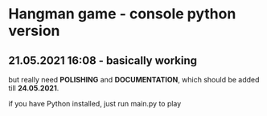 # Hangman game - console python version

## 21.05.2021 16:08 - basically working
but really need **POLISHING** and **DOCUMENTATION**,
which should be added till **24.05.2021**.

if you have Python installed, just run main.py to play
